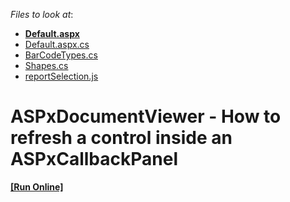 <!-- default file list -->
*Files to look at*:

* **[Default.aspx](./CS/T133267_CS/Default.aspx)**
* [Default.aspx.cs](./CS/T133267_CS/Default.aspx.cs)
* [BarCodeTypes.cs](./CS/T133267_CS/Reports/BarCodeTypes.cs)
* [Shapes.cs](./CS/T133267_CS/Reports/Shapes.cs)
* [reportSelection.js](./CS/T133267_CS/Scripts/reportSelection.js)
<!-- default file list end -->
# ASPxDocumentViewer - How to refresh a control inside an ASPxCallbackPanel
<!-- run online -->
**[[Run Online]](https://codecentral.devexpress.com/t133267/)**
<!-- run online end -->

<br/>


